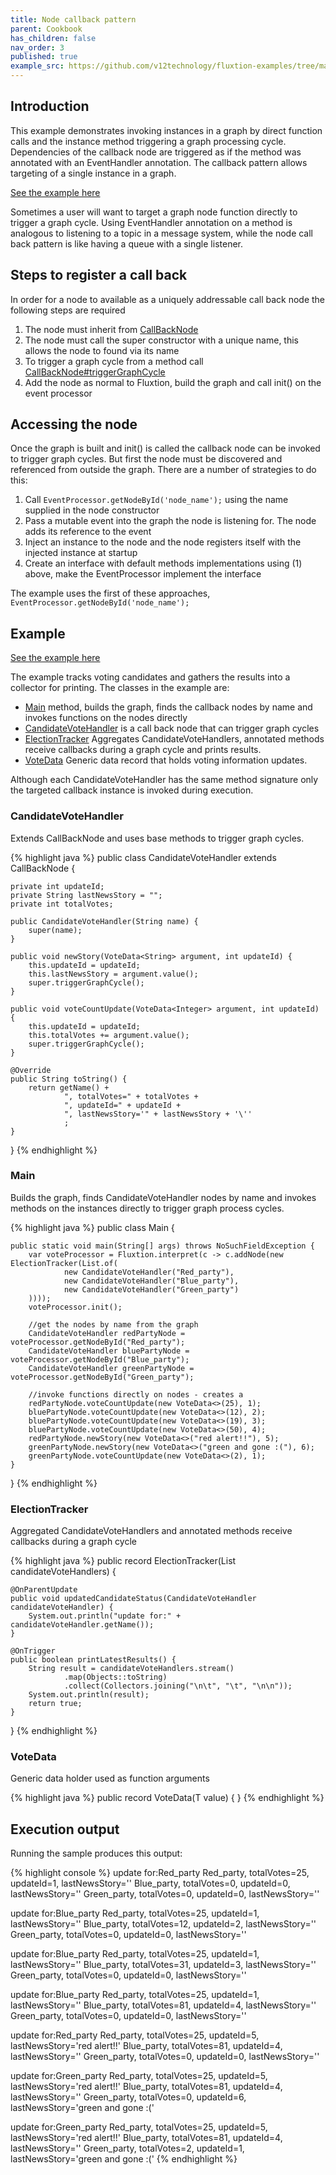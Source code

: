 ```yaml
---
title: Node callback pattern
parent: Cookbook
has_children: false
nav_order: 3
published: true
example_src: https://github.com/v12technology/fluxtion-examples/tree/main/cookbook/src/main/java/com/fluxtion/example/cookbook/nodecallback
---
```


## Introduction

This example demonstrates invoking instances in a graph by direct function calls and the instance method triggering a graph processing
cycle. Dependencies of the callback node are triggered as if the method was annotated with an EventHandler annotation.
The callback pattern allows targeting of a single instance in a graph.


[See the example here]({{page.example_src}}/Main.java)


Sometimes a user will want to target a graph node function directly to trigger a graph cycle. Using EventHandler 
annotation on a method is analogous to listening to a topic in a message system, while the node call back pattern is 
like having a queue with a single listener. 

## Steps to register a call back
In order for a node to available as a uniquely addressable call back node the following steps are required

1. The node must inherit from [CallBackNode]({{site.fluxtion_src_runtime}}/callback/CallBackNode.java)
2. The node must call the super constructor with a unique name, this allows the node to found via its name
3. To trigger a graph cycle from a method call [CallBackNode#triggerGraphCycle]({{site.fluxtion_src_runtime}}/callback/CallBackNode.java#52)
4. Add the node as normal to Fluxtion, build the graph and call init() on the event processor

## Accessing the node
Once the graph is built and init() is called the callback node can be invoked to trigger graph cycles. But first the node must
be discovered and referenced from outside the graph. There are a number of strategies to do this:

1. Call  ```EventProcessor.getNodeById('node_name');``` using the name supplied in the node constructor
2. Pass a mutable event into the graph the node is listening for. The node adds its reference to the event
3. Inject an instance to the node and the node registers itself with the injected instance at startup
4. Create an interface with default methods implementations using (1) above, make the EventProcessor implement the interface

The example uses the first of these approaches, ```EventProcessor.getNodeById('node_name');```

## Example

[See the example here]({{page.example_src}}/Main.java)

The example tracks voting candidates and gathers the results into a collector for printing. The classes in the example are:
- [Main]({{page.example_src}}/Main.java) method, builds the graph, finds the callback nodes by name and invokes functions on the nodes directly
- [CandidateVoteHandler]({{page.example_src}}/CandidateVoteHandler.java) is a call back node that can trigger graph cycles
- [ElectionTracker]({{page.example_src}}/ElectionTracker.java) Aggregates CandidateVoteHandlers, annotated methods receive callbacks during a graph cycle and prints results.
- [VoteData]({{page.example_src}}/VoteData.java) Generic data record that holds voting information updates.

Although each CandidateVoteHandler has the same method signature only the targeted callback instance is invoked during
execution. 
  
### CandidateVoteHandler
Extends CallBackNode and uses base methods to trigger graph cycles.

{% highlight java %}
public class CandidateVoteHandler extends CallBackNode {

    private int updateId;
    private String lastNewsStory = "";
    private int totalVotes;

    public CandidateVoteHandler(String name) {
        super(name);
    }

    public void newStory(VoteData<String> argument, int updateId) {
        this.updateId = updateId;
        this.lastNewsStory = argument.value();
        super.triggerGraphCycle();
    }

    public void voteCountUpdate(VoteData<Integer> argument, int updateId) {
        this.updateId = updateId;
        this.totalVotes += argument.value();
        super.triggerGraphCycle();
    }

    @Override
    public String toString() {
        return getName() +
                ", totalVotes=" + totalVotes +
                ", updateId=" + updateId +
                ", lastNewsStory='" + lastNewsStory + '\''
                ;
    }
}
{% endhighlight %}


### Main
Builds the graph, finds CandidateVoteHandler nodes by name and invokes methods on the instances directly to trigger 
graph process cycles.

{% highlight java %}
public class Main {

    public static void main(String[] args) throws NoSuchFieldException {
        var voteProcessor = Fluxtion.interpret(c -> c.addNode(new ElectionTracker(List.of(
                new CandidateVoteHandler("Red_party"),
                new CandidateVoteHandler("Blue_party"),
                new CandidateVoteHandler("Green_party")
        ))));
        voteProcessor.init();

        //get the nodes by name from the graph
        CandidateVoteHandler redPartyNode = voteProcessor.getNodeById("Red_party");
        CandidateVoteHandler bluePartyNode = voteProcessor.getNodeById("Blue_party");
        CandidateVoteHandler greenPartyNode = voteProcessor.getNodeById("Green_party");

        //invoke functions directly on nodes - creates a
        redPartyNode.voteCountUpdate(new VoteData<>(25), 1);
        bluePartyNode.voteCountUpdate(new VoteData<>(12), 2);
        bluePartyNode.voteCountUpdate(new VoteData<>(19), 3);
        bluePartyNode.voteCountUpdate(new VoteData<>(50), 4);
        redPartyNode.newStory(new VoteData<>("red alert!!"), 5);
        greenPartyNode.newStory(new VoteData<>("green and gone :("), 6);
        greenPartyNode.voteCountUpdate(new VoteData<>(2), 1);
    }
}
{% endhighlight %}


### ElectionTracker
Aggregated CandidateVoteHandlers and annotated methods receive callbacks during a graph cycle

{% highlight java %}
public record ElectionTracker(List<CandidateVoteHandler> candidateVoteHandlers) {

    @OnParentUpdate
    public void updatedCandidateStatus(CandidateVoteHandler candidateVoteHandler) {
        System.out.println("update for:" + candidateVoteHandler.getName());
    }

    @OnTrigger
    public boolean printLatestResults() {
        String result = candidateVoteHandlers.stream()
                .map(Objects::toString)
                .collect(Collectors.joining("\n\t", "\t", "\n\n"));
        System.out.println(result);
        return true;
    }
}
{% endhighlight %}


### VoteData
Generic data holder used as function arguments

{% highlight java %}
public record VoteData<T>(T value) { }
{% endhighlight %}


## Execution output


Running the sample produces this output:

{% highlight console %}
update for:Red_party
Red_party, totalVotes=25, updateId=1, lastNewsStory=''
Blue_party, totalVotes=0, updateId=0, lastNewsStory=''
Green_party, totalVotes=0, updateId=0, lastNewsStory=''


update for:Blue_party
Red_party, totalVotes=25, updateId=1, lastNewsStory=''
Blue_party, totalVotes=12, updateId=2, lastNewsStory=''
Green_party, totalVotes=0, updateId=0, lastNewsStory=''


update for:Blue_party
Red_party, totalVotes=25, updateId=1, lastNewsStory=''
Blue_party, totalVotes=31, updateId=3, lastNewsStory=''
Green_party, totalVotes=0, updateId=0, lastNewsStory=''


update for:Blue_party
Red_party, totalVotes=25, updateId=1, lastNewsStory=''
Blue_party, totalVotes=81, updateId=4, lastNewsStory=''
Green_party, totalVotes=0, updateId=0, lastNewsStory=''


update for:Red_party
Red_party, totalVotes=25, updateId=5, lastNewsStory='red alert!!'
Blue_party, totalVotes=81, updateId=4, lastNewsStory=''
Green_party, totalVotes=0, updateId=0, lastNewsStory=''


update for:Green_party
Red_party, totalVotes=25, updateId=5, lastNewsStory='red alert!!'
Blue_party, totalVotes=81, updateId=4, lastNewsStory=''
Green_party, totalVotes=0, updateId=6, lastNewsStory='green and gone :('


update for:Green_party
Red_party, totalVotes=25, updateId=5, lastNewsStory='red alert!!'
Blue_party, totalVotes=81, updateId=4, lastNewsStory=''
Green_party, totalVotes=2, updateId=1, lastNewsStory='green and gone :('
{% endhighlight %}






